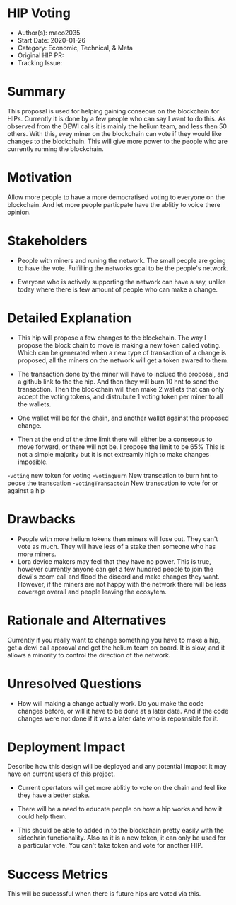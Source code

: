 
# HIP Voting

- Author(s): maco2035
- Start Date: 2020-01-26
- Category: Economic, Technical, & Meta
- Original HIP PR: <!-- leave this empty; maintainer will fill in ID of this pull request -->
- Tracking Issue: <!-- leave this empty; maintainer will create a discussion issue -->

# Summary
[summary]: #summary

  This proposal is used for helping gaining conseous on the blockchain for HIPs. Currently it is done by a few people who can say I want to do this. As observed from the DEWI calls it is mainly the helium team, and less then 50 others. With this, evey miner on the blockchain can vote if they would like changes to the blockchain. This will give more power to the people who are currently running the blockchain.

# Motivation
[motivation]: #motivation

  Allow more people to have a more democratised voting to everyone on the blockchain. And let more people particpate have the ablitiy to voice there opinion. 

# Stakeholders
[stakeholders]: #stakeholders

* People with miners and runing the network. The small people are going to have the vote. Fulfilling the networks goal to be the people's network.

* Everyone who is actively supporting the network can have a say, unlike today where there is few amount of people who can make a change.

# Detailed Explanation
[detailed-explanation]: #detailed-explanation

- This hip will propose a few changes to the blockchain. The way I propose the block chain to move is making a new token called voting. Which can be generated when a new type of transaction of a change is proposed, all the miners on the network will get a token awared to them. 
- The transaction done by the miner will have to inclued the proposal, and a github link to the the hip. And then they will burn 10 hnt to send the transaction. Then the blockchain will then make 2 wallets that can only accept the voting tokens, and distrubute 1 voting token per miner to all the wallets. 
  
- One wallet will be for the chain, and another wallet against the proposed change. 

- Then at the end of the time limit there will either be a consesous to move forward, or there will not be. I propose the limit to be 65% This is not a simple majority but it is not extreamly high to make changes imposible. 

-`voting` new token for voting
-`votingBurn` New transcation to burn hnt to peose the transcation
-`votingTransactoin` New transcation to vote for or against a hip

# Drawbacks
[drawbacks]: #drawbacks

- People with more helium tokens then miners will lose out. They can't vote as much. They will have less of a stake then someone who has more miners.
- Lora device makers may feel that they have no power. This is true, however currently anyone can get a few hundred people to join the dewi's zoom call and flood the discord and make changes they want. However, if the miners are not happy with the network there will be less coverage overall and people leaving the ecosytem.

# Rationale and Alternatives
[alternatives]: #rationale-and-alternatives

Currently if you really want to change something you have to make a hip, get a dewi call approval and get the helium team on board. It is slow, and it allows a minority to control the direction of the network.

# Unresolved Questions
[unresolved]: #unresolved-questions

- How will making a change actually work. Do you make the code changes before, or will it have to be done at a later date. And if the code changes were not done if it was a later date who is reposnsible for it.

# Deployment Impact
[deployment-impact]: #deployment-impact

Describe how this design will be deployed and any potential imapact it may have on
current users of this project.

- Current opertators will get more ablitiy to vote on the chain and feel like they have a better stake.

- There will be a need to educate people on how a hip works and how it could help them.

- This should be able to added in to the blockchain pretty easily with the sidechain functionality. Also as it is a new token, it can only be used for a particular vote. You can't take token and vote for another HIP.

# Success Metrics
[success-metrics]: #success-metrics
  
   This will be sucesssful when there is future hips are voted via this.
